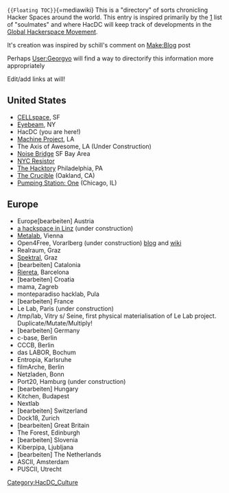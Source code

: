 `{{Floating TOC}}`{=mediawiki} This is a "directory" of sorts
chronicling Hacker Spaces around the world. This entry is inspired
primarily by the [1](http://metalab.at/wiki/Soulmates%7CMetalab) list of
"soulmates" and where HacDC will keep track of developments in the
[Global Hackerspace Movement](Global_Hackerspace_Movement).

It's creation was inspired by schill's comment on
[Make:Blog](http://blog.makezine.com/archive/2008/04/dc_has_a_hacker_space.html%7Ca)
post

Perhaps [User:Georgyo](User:Georgyo) will find a way to
directorify this information more appropriately

Edit/add links at will!

## United States

-   [CELLspace](http://www.cellspace.org), SF
-   [Eyebeam](http://www.eyebeam.org), NY
-   HacDC (you are here!)
-   [Machine Project](http://www.machineproject.com/), LA
-   The Axis of Awesome, LA (Under Construction)
-   [Noise Bridge](https://www.noisebridge.net/wiki/Noisebridge) SF Bay
    Area
-   [NYC Resistor](http://www.nycresistor.com/)
-   [The Hacktory](http://www.thehacktory.org) Philadelphia, PA
-   [The Crucible](http://www.thecrucible.org/) (Oakland, CA)
-   [Pumping Station: One](http://pumpingstationone.org/blog/) (Chicago,
    IL)

## Europe

-   Europe\[bearbeiten\] Austria
-   [a hackspace in Linz](http://lab.ccc-linz.at) (under construction)
-   [Metalab](http://metalab.at/), Vienna
-   Open4Free, Vorarlberg (under construction)
    [blog](http://blog.open4free.org/) and
    [wiki](http://wiki.open4free.org)
-   Realraum, Graz
-   [Spektral](http://www.lab.tt4.at/), Graz
-   \[bearbeiten\] Catalonia
-   [Riereta](http://riereta.net), Barcelona
-   \[bearbeiten\] Croatia
-   mama, Zagreb
-   monteparadiso hacklab, Pula
-   \[bearbeiten\] France
-   Le Lab, Paris (under construction)
-   /tmp/lab, Vitry s/ Seine, first physical materialisation of Le Lab
    project. Duplicate/Mutate/Multiply!
-   \[bearbeiten\] Germany
-   c-base, Berlin
-   CCCB, Berlin
-   das LABOR, Bochum
-   Entropia, Karlsruhe
-   filmArche, Berlin
-   Netzladen, Bonn
-   Port20, Hamburg (under construction)
-   \[bearbeiten\] Hungary
-   Kitchen, Budapest
-   Nextlab
-   \[bearbeiten\] Switzerland
-   Dock18, Zurich
-   \[bearbeiten\] Great Britain
-   The Forest, Edinburgh
-   \[bearbeiten\] Slovenia
-   Kiberpipa, Ljubljana
-   \[bearbeiten\] The Netherlands
-   ASCII, Amsterdam
-   PUSCII, Utrecht

[Category:HacDC_Culture](Category:HacDC_Culture)
